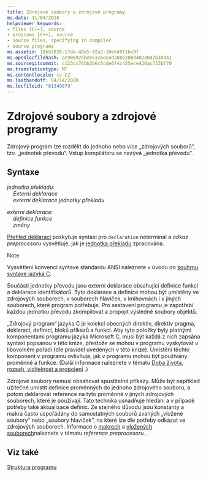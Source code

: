 ```yaml
---
title: Zdrojové soubory a zdrojové programy
ms.date: 11/04/2016
helpviewer_keywords:
- files [C++], source
- programs [C++], source
- source files, specifying in compiler
- source programs
ms.assetid: 18bb2826-17da-48e5-92a2-10e649f1bc9f
ms.openlocfilehash: ac906925be551c6ee4da08e200d4028047b3d041
ms.sourcegitcommit: c123cc76bb2b6c5cde6f4c425ece420ac733bf70
ms.translationtype: MT
ms.contentlocale: cs-CZ
ms.lasthandoff: 04/14/2020
ms.locfileid: "81349879"
---
```

# <a name="source-files-and-source-programs"></a>Zdrojové soubory a zdrojové programy

Zdrojový program lze rozdělit do jednoho nebo více „zdrojových souborů“, tzv. „jednotek převodu“. Vstup kompilátoru se nazývá „jednotka převodu“.

## <a name="syntax"></a>Syntaxe

*jednotka překladu*:<br/>
&nbsp;&nbsp;&nbsp;&nbsp;*Externí deklarace* <br/>
&nbsp;&nbsp;&nbsp;&nbsp;*externí deklarace* *jednotky překladu*

*externí deklarace*:<br/>
&nbsp;&nbsp;&nbsp;&nbsp;*definice funkce*<br/>
&nbsp;&nbsp;&nbsp;&nbsp;*změny*

[Přehled deklarací](../c-language/overview-of-declarations.md) poskytuje syntaxi pro `declaration` neterminál a *odkaz preprocesoru* vysvětluje, jak je [jednotka překladu](../preprocessor/phases-of-translation.md) zpracována.

> [!NOTE]
> Vysvětlení konvencí syntaxe standardu ANSI naleznete v úvodu do [souhrnu syntaxe jazyka C](../c-language/c-language-syntax-summary.md).

Součásti jednotky převodu jsou externí deklarace obsahující definice funkcí a deklarace identifikátorů. Tyto deklarace a definice mohou být umístěny ve zdrojových souborech, v souborech hlaviček, v knihovnách i v jiných souborech, které program potřebuje. Pro sestavení programu je zapotřebí každou jednotku převodu zkompilovat a propojit výsledné soubory objektů.

„Zdrojový program“ jazyka C je kolekcí obecných direktiv, direktiv pragma, deklarací, definicí, bloků příkazů a funkcí. Aby tyto položky byly platnými komponentami programu jazyka Microsoft C, musí být každá z nich zapsána syntaxí popsanou v této knize, přestože se mohou v programu vyskytovat v libovolném pořadí (dle pravidel uvedených v této knize). Umístění těchto komponent v programu ovlivňuje, jak v programu mohou být používány proměnné a funkce. (Další informace naleznete v tématu [Doba života, rozsah, viditelnost a propojení](../c-language/lifetime-scope-visibility-and-linkage.md) .)

Zdrojové soubory nemusí obsahovat spustitelné příkazy. Může být například užitečné umístit definice proměnných do jednoho zdrojového souboru, a potom deklarovat reference na tyto proměnné v jiných zdrojových souborech, které je používají. Tato technika usnadňuje hledání a v případě potřeby také aktualizace definic. Ze stejného důvodu jsou konstanty a makra často uspořádány do samostatných souborů zvaných „vložené soubory“ nebo „soubory hlaviček“, na které lze dle potřeby odkázat ve zdrojových souborech. Informace o [makrech](../preprocessor/macros-c-cpp.md) a [vložených souborech](../preprocessor/hash-include-directive-c-cpp.md)naleznete v tématu *reference preprocesoru* .

## <a name="see-also"></a>Viz také

[Struktura programu](../c-language/program-structure.md)
